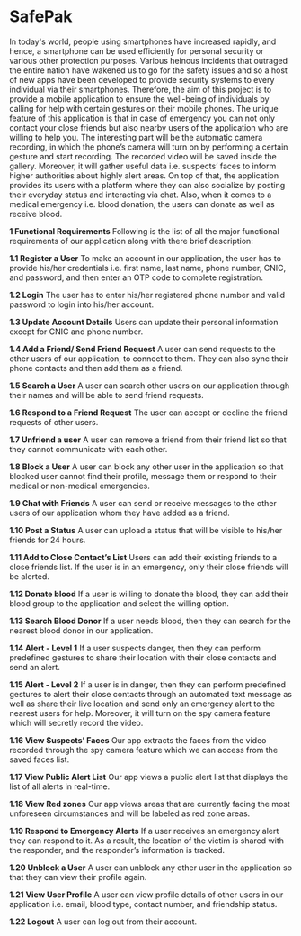 # SafePak
In today's world, people using smartphones have increased rapidly, and hence, a smartphone can be used efficiently for personal security or various other protection purposes. Various heinous incidents that outraged the entire nation have wakened us to go for the safety issues and so a host of new apps have been developed to provide security systems to every individual via their smartphones. Therefore, the aim of this project is to provide a mobile application to ensure the well-being of individuals by calling for help with certain gestures on their mobile phones. The unique feature of this application is that in case of emergency you can not only contact your close friends but also nearby users of the application who are willing to help you. The interesting part will be the automatic camera recording, in which the phone’s camera will turn on by performing a certain gesture and start recording. The recorded video will be saved inside the gallery. Moreover, it will gather useful data i.e. suspects’ faces to inform higher authorities about highly alert areas. On top of that, the application provides its users with a platform where they can also socialize by posting their everyday status and interacting via chat. Also, when it comes to a medical emergency i.e. blood donation, the users can donate as well as receive blood.

**1 Functional Requirements**
Following is the list of all the major functional requirements of our application along with there brief description:

**1.1 Register a User**
To make an account in our application, the user has to provide his/her credentials i.e. first name, last name, phone number, CNIC, and password, and then enter an OTP code to complete registration.

**1.2 Login**
The user has to enter his/her registered phone number and valid password to login into his/her account.

**1.3 Update Account Details**
Users can update their personal information except for CNIC and phone number.

**1.4 Add a Friend/ Send Friend Request**
A user can send requests to the other users of our application, to connect to them. They can also sync their phone contacts and then add them as a friend.

**1.5 Search a User**
A user can search other users on our application through their names and will be able to send friend requests.

**1.6 Respond to a Friend Request**
The user can accept or decline the friend requests of other users.

**1.7 Unfriend a user**
A user can remove a friend from their friend list so that they cannot communicate with each other.

**1.8 Block a User**
A user can block any other user in the application so that blocked user cannot find their profile, message them or respond to their medical or non-medical emergencies.

**1.9 Chat with Friends**
A user can send or receive messages to the other users of our application whom they have added as a friend.

**1.10 Post a Status**
A user can upload a status that will be visible to his/her friends for 24 hours.

**1.11 Add to Close Contact’s List**
Users can add their existing friends to a close friends list. If the user is in an emergency, only their close friends will be alerted.

**1.12 Donate blood**
If a user is willing to donate the blood, they can add their blood group to the application and select the willing option.

**1.13 Search Blood Donor**
If a user needs blood, then they can search for the nearest blood donor in our application.

**1.14 Alert - Level 1**
If a user suspects danger, then they can perform predefined gestures to share their location with their close contacts and send an alert.

**1.15 Alert - Level 2**
If a user is in danger, then they can perform predefined gestures to alert their close contacts through an automated text message as well as share their live location and send only an emergency alert to the nearest users for help. Moreover, it will turn on the spy camera feature which will secretly record the video.

**1.16 View Suspects’ Faces**
Our app extracts the faces from the video recorded through the spy camera feature which we can access from the saved faces list.

**1.17 View Public Alert List**
Our app views a public alert list that displays the list of all alerts in real-time.

**1.18 View Red zones**
Our app views areas that are currently facing the most unforeseen circumstances and will be labeled as red zone areas.

**1.19 Respond to Emergency Alerts**
If a user receives an emergency alert they can respond to it. As a result, the location of the victim is shared with the responder, and the responder’s information is tracked.

**1.20 Unblock a User**
A user can unblock any other user in the application so that they can view their profile again.

**1.21 View User Profile**
A user can view profile details of other users in our application i.e. email, blood type, contact number, and friendship status.

**1.22 Logout**
A user can log out from their account.
